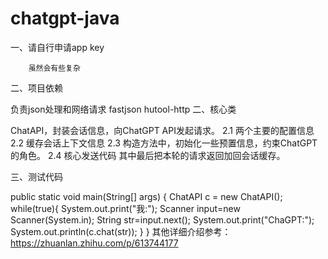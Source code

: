 # chatgpt-java
一、请自行申请app key

        虽然会有些复杂

二、项目依赖

负责json处理和网络请求
fastjson
hutool-http
二、核心类

ChatAPI，封装会话信息，向ChatGPT API发起请求。
2.1 两个主要的配置信息
2.2 缓存会话上下文信息
2.3 构造方法中，初始化一些预置信息，约束ChatGPT的角色。
2.4 核心发送代码
其中最后把本轮的请求返回加回会话缓存。

三、测试代码

public static void main(String[] args) {
    ChatAPI c = new ChatAPI();
    while(true){
        System.out.print("我:");
        Scanner input=new Scanner(System.in);
        String str=input.next();
        System.out.print("ChaGPT:");
        System.out.println(c.chat(str));
    }
}
其他详细介绍参考：https://zhuanlan.zhihu.com/p/613744177
